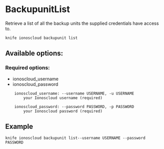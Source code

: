 # BackupunitList

Retrieve a list of all the backup units the supplied credentials have access to.

```text
knife ionoscloud backupunit list
```

## Available options:

### Required options:

* ionoscloud_username
* ionoscloud_password

```text
    ionoscloud_username: --username USERNAME, -u USERNAME
        your Ionoscloud username (required)

    ionoscloud_password: --password PASSWORD, -p PASSWORD
        your Ionoscloud password (required)

```
## Example

```text
knife ionoscloud backupunit list--username USERNAME --password PASSWORD
```
